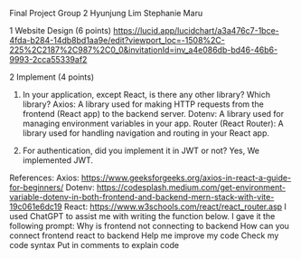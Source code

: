 Final Project
Group 2
Hyunjung Lim
Stephanie Maru

1 Website Design (6 points)
https://lucid.app/lucidchart/a3a476c7-1bce-4fda-b284-14db8bd1aa9e/edit?viewport_loc=-1508%2C-225%2C2187%2C987%2C0_0&invitationId=inv_a4e086db-bd46-46b6-9993-2cca55339af2

2 Implement (4 points)
1.	In your application, except React, is there any other library? Which library? 
Axios: A library used for making HTTP requests from the frontend (React app) to the backend server.
Dotenv: A library used for managing environment variables in your app.
Router (React Router): A library used for handling navigation and routing in your React app.

2.	For authentication, did you implement it in JWT or not? 
Yes, We implemented JWT.

References:
Axios: https://www.geeksforgeeks.org/axios-in-react-a-guide-for-beginners/
Dotenv: https://codesplash.medium.com/get-environment-variable-dotenv-in-both-frontend-and-backend-mern-stack-with-vite-19c061e6dc19
React: https://www.w3schools.com/react/react_router.asp
I used ChatGPT to assist me with writing the function below. I gave it the following prompt: 
Why is frontend not connecting to backend
How can you connect frontend react to backend
Help me improve my code 
Check my code syntax 
Put in comments to explain code

